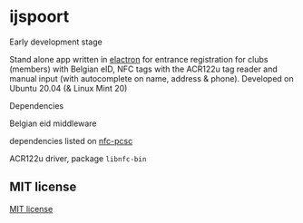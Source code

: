# ijspoort

Early development stage

Stand alone app written in [elactron](https://electronjs.org) for entrance registration for clubs (members) with Belgian eID, NFC tags with the ACR122u tag reader and manual input (with autocomplete on name, address & phone).
Developed on Ubuntu 20.04 (& Linux Mint 20)

Dependencies

Belgian eid middleware

dependencies listed on [nfc-pcsc](https://github.com/pokusew/nfc-pcsc)

ACR122u driver, package `libnfc-bin`

## MIT license

[MIT license](./LICENSE)
